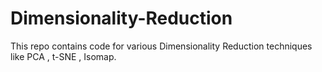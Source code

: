 # Dimensionality-Reduction
This repo contains code for various Dimensionality Reduction techniques like PCA , t-SNE , Isomap.

